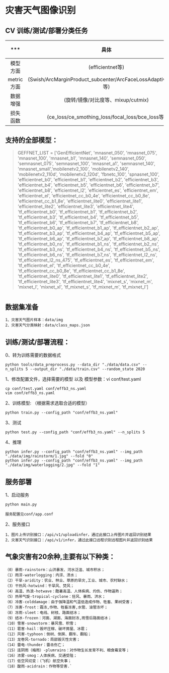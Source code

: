 # 灾害天气图像识别

## CV 训练/测试/部署分类任务

|      ***       |   具体     |    样例   |  
| :-----------------: | :---------:| :---------:|
|  模型方面  |   (efficientnet等)       |  [1](./qdnet/conf/constant.py)  |
|  metric方面  |   (Swish/ArcMarginProduct_subcenter/ArcFaceLossAdaptiveMargin等)       |  [2](./qdnet/models/metric_strategy.py)  |
|  数据增强  |   (旋转/镜像/对比度等、mixup/cutmix)         |  [3](./qdnet/dataaug/) | 
|  损失函数  |   (ce_loss/ce_smothing_loss/focal_loss/bce_loss等)                     |  [4](./qdnet/loss/)    | 


## 支持的全部模型：

> GEFFNET_LIST = ['GenEfficientNet', 'mnasnet_050', 'mnasnet_075', 'mnasnet_100', 'mnasnet_b1', 'mnasnet_140', 'semnasnet_050', 'semnasnet_075', 'semnasnet_100', 'mnasnet_a1', 'semnasnet_140', 'mnasnet_small','mobilenetv2_100', 'mobilenetv2_140', 'mobilenetv2_110d', 'mobilenetv2_120d', 'fbnetc_100', 'spnasnet_100', 'efficientnet_b0', 'efficientnet_b1', 'efficientnet_b2',  'efficientnet_b3', 'efficientnet_b4', 'efficientnet_b5', 'efficientnet_b6', 'efficientnet_b7', 'efficientnet_b8', 'efficientnet_l2', 'efficientnet_es', 'efficientnet_em', 'efficientnet_el', 'efficientnet_cc_b0_4e', 'efficientnet_cc_b0_8e', 'efficientnet_cc_b1_8e', 'efficientnet_lite0', 'efficientnet_lite1', 'efficientnet_lite2', 'efficientnet_lite3', 'efficientnet_lite4', 'tf_efficientnet_b0', 'tf_efficientnet_b1', 'tf_efficientnet_b2', 'tf_efficientnet_b3', 'tf_efficientnet_b4', 'tf_efficientnet_b5', 'tf_efficientnet_b6', 'tf_efficientnet_b7', 'tf_efficientnet_b8', 'tf_efficientnet_b0_ap', 'tf_efficientnet_b1_ap', 'tf_efficientnet_b2_ap', 'tf_efficientnet_b3_ap', 'tf_efficientnet_b4_ap', 'tf_efficientnet_b5_ap', 'tf_efficientnet_b6_ap', 'tf_efficientnet_b7_ap', 'tf_efficientnet_b8_ap', 'tf_efficientnet_b0_ns', 'tf_efficientnet_b1_ns', 'tf_efficientnet_b2_ns', 'tf_efficientnet_b3_ns', 'tf_efficientnet_b4_ns', 'tf_efficientnet_b5_ns', 'tf_efficientnet_b6_ns', 'tf_efficientnet_b7_ns', 'tf_efficientnet_l2_ns', 'tf_efficientnet_l2_ns_475', 'tf_efficientnet_es', 'tf_efficientnet_em', 'tf_efficientnet_el', 'tf_efficientnet_cc_b0_4e', 'tf_efficientnet_cc_b0_8e', 'tf_efficientnet_cc_b1_8e', 'tf_efficientnet_lite0', 'tf_efficientnet_lite1', 'tf_efficientnet_lite2', 'tf_efficientnet_lite3', 'tf_efficientnet_lite4', 'mixnet_s', 'mixnet_m', 'mixnet_l', 'mixnet_xl', 'tf_mixnet_s', 'tf_mixnet_m', 'tf_mixnet_l']

#

## 数据集准备
```
1、灾害天气图片样本：data/img
2、灾害天气分类映射：data/class_maps.json
```

## 训练/测试/部署流程：
0、转为训练需要的数据格式
```
python tools/data_preprocess.py --data_dir "./data/data.csv" --n_splits 5 --output_dir "./data/train.csv" --random_state 2020
```

1、修改配置文件，选择需要的模型 以及 模型参数：vi conf/test.yaml
```
cp conf/test.yaml conf/effb3_ns.yaml
vim conf/effb3_ns.yaml
```

2、训练模型: （根据需求选取合适的模型） 
```
python train.py --config_path "conf/effb3_ns.yaml"
```

3、测试
```
python test.py --config_path "conf/effb3_ns.yaml" --n_splits 5
```

4、推理
```
python infer.py --config_path "conf/effb3_ns.yaml" --img_path "./data/img/rainstorm/1.jpg" --fold "0"
python infer.py --config_path "conf/effb3_ns.yaml" --img_path "./data/img/waterlogging/2.jpg" --fold "1"
```



## 服务部署
1、启动服务
```
python main.py

服务配置见conf/app.conf
```
2、服务接口
```
1、图片上传识别接口：/api/v1/uploadinfer，通过此接口上传图片并返回识别结果
2、灾害天气识别接口：/api/v1/infer，通过此接口远程识别远程图片并返回识别结果
```


## 气象灾害有20余种,主要有以下种类：
```
（0）暴雨-rainstorm：山洪暴发、河水泛滥、城市积水；
（1）雨涝-waterlogging：内涝、渍水；
（2）干旱-aridity：农业、林业、草原的旱灾,工业、城市、农村缺水；
（3）干热风-hotwind：干旱风、焚风；
（4）高温、热浪-hotwave：酷暑高温、人体疾病、灼伤、作物逼熟；
（5）热带气旋-tropical-cyclone：狂风、暴雨、洪水；
（6）冷害-colddamage：由于强降温和气温低造成作物、牲畜、果树受害；
（7）冻害-frost：霜冻,作物、牲畜冻害,水管、油管冻坏；
（8）冻雨-sleet：电线、树枝、路面结冰；
（9）结冰-frozen：河面、湖面、海面封冻,雨雪后路面结冰；
（10）雪害-snowstorm：暴风雪、积雪；
（11）雹害-hail：毁坏庄稼、破坏房屋、冰雹；
（12）风害-typhoon：倒树、倒房、翻车、翻船；
（13）龙卷风-tornado：局部毁灭性灾害；
（14）雷电-thunder：雷击伤亡；
（15）连阴雨（梅雨）-plumrains：对作物生长发育不利、粮食霉变等；
（16）浓雾-smog：人体疾病、交通受阻；
（17）低空风切变：（飞机）航空失事；
（18）酸雨-acidrain：作物等受害.`
```
